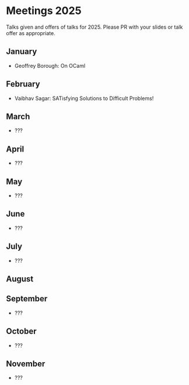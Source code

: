 # Meetings 2025

Talks given and offers of talks for 2025. Please PR with your slides or talk offer as appropriate.

## January
- Geoffrey Borough: On OCaml

## February
- Vaibhav Sagar: SATisfying Solutions to Difficult Problems!

## March
 - ???

## April
 - ???

## May
 - ???

## June
 - ???

## July
 - ???

## August
   
## September
 - ???

## October
 - ???

## November
 - ???

